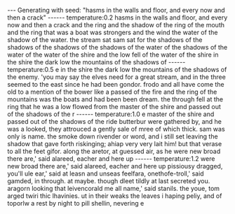 --- Generating with seed: "hasms in the walls and floor, and every now and then a crack"
------ temperature:0.2
hasms in the walls and floor, and every now and then a crack and the ring and the shadow of the ring of the mouth and the ring that was a boat was strongers and the wind the water of the shadow of the water. the stream sat sam sat for the shadows of the shadows of the shadows of the shadows of the water of the shadows of the water of the water of the shire and the low fell of the water of the shire in the shire the dark low the mountains of the shadows of 
------ temperature:0.5
e in the shire the dark low the mountains of the shadows of the enemy.
     'you may say the elves need for a great stream, and in the three seemed to the east since he had been gondor. frodo and all have come the old to a mention of the bower like a passed of the fire and the ring of the mountains was the boats and had been been dream. the through fell at the ring that he was a low flowed from the master of the shire and passed out of the shadows of the r
------ temperature:1.0
e master of the shire and passed out of the shadows of the ride butterbur were gathered by, and he was a looked, they attrouced a gently sale of mree of which thick. sam was only is name.
     the smoke down rivender or word, and i still set leaving the shadow that gave forth riskinging; 
     ahiap very very lait him! but that verase to all the feet gifor. along the aretor, at guessed air, as he were new broad there are,' said alareed, eacher and here up 
------ temperature:1.2
were new broad there are,' said alareed, eacher and here up pissiousy dragged,
           you'll ule ear,' said at leasn and unseas feelfara, onethofe-troll,' said gamded, in through. at maybe. though dleet tildly at last secreted you. aragorn looking that leivencorald me all name,' said stanils. the youe, tom arged twiri thic lhavinies.
     ut in their weaks the leaves i haping peliy, and of toporlw a rest by night to pill shellin,
            nevering e

